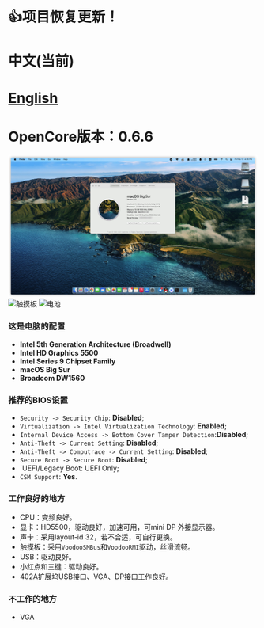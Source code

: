# 👍项目恢复更新！
# 中文(当前)
# [English](README-E.md)
# OpenCore版本：0.6.6
![关于本机](./Pic/ScreenShoot.jpg)
![触摸板](./Pic/trackpad.png)
![电池](./Pic/battery.png)


### 这是电脑的配置

- **Intel 5th Generation Architecture (Broadwell)**
- **Intel HD Graphics 5500**
- **Intel Series 9 Chipset Family**
- **macOS Big Sur**
- **Broadcom DW1560** 


### 推荐的**BIOS**设置
- `Security -> Security Chip`: **Disabled**;
- `Virtualization -> Intel Virtualization Technology`: **Enabled**;
- `Internal Device Access -> Bottom Cover Tamper Detection`:**Disabled**;
- `Anti-Theft -> Current Setting`: **Disabled**;
- `Anti-Theft -> Computrace -> Current Setting`: **Disabled**;
- `Secure Boot -> Secure Boot`: **Disabled**;
- `UEFI/Legacy Boot: UEFI Only;
- `CSM Support`: **Yes**.

### 工作良好的地方

- CPU：变频良好。
- 显卡：HD5500，驱动良好，加速可用，可mini DP 外接显示器。
- 声卡：采用layout-id 32，若不合适，可自行更换。
- 触摸板：采用`VoodooSMBus`和`VoodooRMI`驱动，丝滑流畅。
- USB：驱动良好。
- 小红点和三键：驱动良好。
- 402A扩展坞USB接口、VGA、DP接口工作良好。

### 不工作的地方
- VGA
